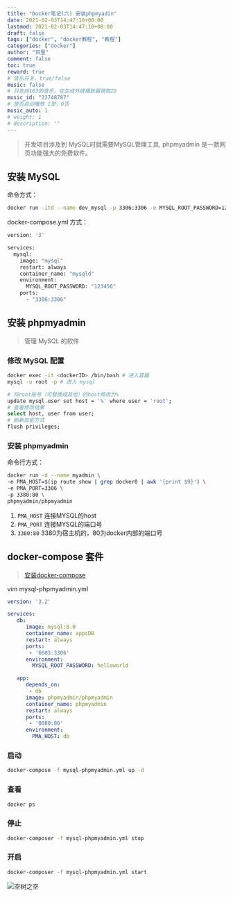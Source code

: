 ```yaml
---
title: "Docker笔记(六) 安装phpmyadin"
date: 2021-02-03T14:47:10+08:00
lastmod: 2021-02-03T14:47:10+08:00
draft: false
tags: ["docker", "docker教程", "教程"]
categories: ["docker"]
author: "百里"
comment: false
toc: true
reward: true
# 音乐开关，true/false
music: false
# 只支持163的音乐，在生成外链播放器获取ID
music_id: "22748787"
# 是否自动播放 1是，0否
music_auto: 1
# weight: 1
# description: ""
---
```


> 开发项目涉及到 MySQL时就需要MySQL管理工具, phpmyadmin 是一款网页功能强大的免费软件。



## 安装 MySQL

命令方式：

```sh
docker run -itd --name dev_mysql -p 3306:3306 -e MYSQL_ROOT_PASSWORD=123456 mysql
```

docker-compose.yml 方式：

```sh
version: '3'

services:
  mysql:
    image: "mysql"
    restart: always
    container_name: "mysqld"
    environment:
      MYSQL_ROOT_PASSWORD: "123456"
    ports:
      - "3306:3306"
```



## 安装 phpmyadmin

> 管理 MySQL 的软件

### 修改 MySQL 配置

```sh
docker exec -it <dockerID> /bin/bash # 进入容器
mysql -u root -p # 进入 mysql

# 将root账号（可替换成其他）的host修改为%
update mysql.user set host = '%' where user = 'root';
# 查看修改结果
select host, user from user;
# 刷新加密方式
flush privileges;
```



### 安装 phpmyadmin

命令行方式：

```sh
docker run -d --name myadmin \
-e PMA_HOST=$(ip route show | grep docker0 | awk '{print $9}') \
-e PMA_PORT=3306 \
-p 3380:80 \
phpmyadmin/phpmyadmin
```

1. `PMA_HOST` 连接MYSQL的host
2. `PMA_PORT` 连接MYSQL的端口号
3. `3380:80` 3380为宿主机的，80为docker内部的端口号



## docker-compose 套件

> [安装docker-compose](https://www.sgfoot.com/docker-install.html#docker-compose-%E5%AE%89%E8%A3%85)

vim mysql-phpmyadmin.yml

```yaml
version: '3.2'

services:
   db:
      image: mysql:8.0
      container_name: appsDB
      restart: always
      ports:
       - '6603:3306'
      environment:
        MYSQL_ROOT_PASSWORD: helloworld

   app:
      depends_on:
       - db
      image: phpmyadmin/phpmyadmin
      container_name: phpmyadmin
      restart: always
      ports:
       - '8080:80'
      environment:
        PMA_HOST: db
```



### 启动 

```sh
docker-compose -f mysql-phpmyadmin.yml up -d 
```

### 查看 

```sh
docker ps
```

### 停止

```sh
docker-composer -f mysql-phpmyadmin.yml stop
```

### 开启

```sh
docker-composer -f mysql-phpmyadmin.yml start
```


![空树之空](https://img.sgfoot.com/b/20210122112114.png?imageslim)